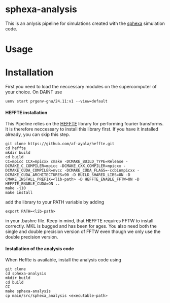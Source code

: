 # sphexa-analysis

This is an anlysis pipeline for simulations created with the [sphexa](https://github.com/sphexa-org/sphexa) simulation code.

# Usage


# Installation

First you need to load the neccessary modules on the supercomputer of your choice. On DAINT use

```shell
uenv start prgenv-gnu/24.11:v1 --view=default
```

#### HEFFTE installation

This Pipeline relies on the [HEFFTE](https://github.com/af-ayala/heffte) library for performing fourier transforms. It is therefore neccessary to install this library first. If you have it installed already, you can skip this step.

```shell
git clone https://github.com/af-ayala/heffte.git
cd heffte
mkdir build
cd build
CC=mpicc CCX=mpicxx cmake -DCMAKE_BUILD_TYPE=Release -DCMAKE_C_COMPILER=mpicc -DCMAKE_CXX_COMPILER=mpicxx -DCMAKE_CUDA_COMPILER=nvcc -DCMAKE_CUDA_FLAGS=-ccbinmpicxx -DCMAKE_CUDA_ARCHITECTURES=90 -D BUILD_SHARED_LIBS=ON -D CMAKE_INSTALL_PREFIX=<lib-path> -D HEFFTE_ENABLE_FFTW=ON -D HEFFTE_ENABLE_CUDA=ON ..
make -j10
make install
```
add the library to your PATH variable by adding 
```shell
export PATH=<lib-path>
```
in your .bashrc file. Keep in mind, that HEFFTE requires FFTW to install correctly. MKL is bugged and has been for ages. You also need both the single and double precision version of FFTW even though we only use the double precision version.

#### Installation of the analysis code

When Heffte is available, install the analysis code using

```shell
git clone
cd sphexa-analysis
mkdir build
cd build
CC
make sphexa-analysis
cp main/src/sphexa_analysis <executable-path>
```
